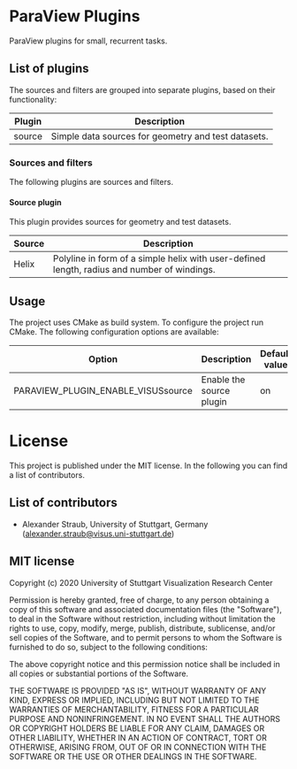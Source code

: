 # ParaView Plugins

ParaView plugins for small, recurrent tasks.

## List of plugins

The sources and filters are grouped into separate plugins, based on their functionality:

| Plugin        | Description                                                                           |
|---------------|---------------------------------------------------------------------------------------|
| source        | Simple data sources for geometry and test datasets.                                   |

### Sources and filters

The following plugins are sources and filters.

#### Source plugin

This plugin provides sources for geometry and test datasets.

| Source | Description                                                                                  |
|--------|----------------------------------------------------------------------------------------------|
| Helix  | Polyline in form of a simple helix with user-defined length, radius and number of windings.  |

## Usage

The project uses CMake as build system. To configure the project run CMake. The following configuration options are available:

| Option                                | Description               | Default value     |
|---------------------------------------|---------------------------|-------------------|
| PARAVIEW_PLUGIN_ENABLE_VISUSsource    | Enable the source plugin  | on                |

# License

This project is published under the MIT license. In the following you can find a list of contributors.

## List of contributors

- Alexander Straub, University of Stuttgart, Germany  
  (alexander.straub@visus.uni-stuttgart.de)

## MIT license

Copyright (c) 2020 University of Stuttgart Visualization Research Center

Permission is hereby granted, free of charge, to any person obtaining a copy
of this software and associated documentation files (the "Software"), to deal
in the Software without restriction, including without limitation the rights
to use, copy, modify, merge, publish, distribute, sublicense, and/or sell
copies of the Software, and to permit persons to whom the Software is
furnished to do so, subject to the following conditions:

The above copyright notice and this permission notice shall be included in all
copies or substantial portions of the Software.

THE SOFTWARE IS PROVIDED "AS IS", WITHOUT WARRANTY OF ANY KIND, EXPRESS OR
IMPLIED, INCLUDING BUT NOT LIMITED TO THE WARRANTIES OF MERCHANTABILITY,
FITNESS FOR A PARTICULAR PURPOSE AND NONINFRINGEMENT. IN NO EVENT SHALL THE
AUTHORS OR COPYRIGHT HOLDERS BE LIABLE FOR ANY CLAIM, DAMAGES OR OTHER
LIABILITY, WHETHER IN AN ACTION OF CONTRACT, TORT OR OTHERWISE, ARISING FROM,
OUT OF OR IN CONNECTION WITH THE SOFTWARE OR THE USE OR OTHER DEALINGS IN THE
SOFTWARE.
